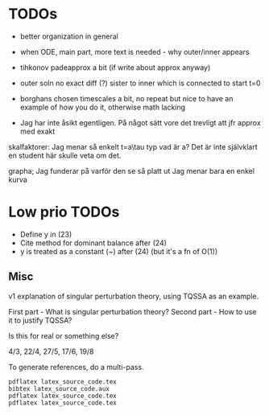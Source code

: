 
# TODOs

- better organization in general
- when ODE, main part, more text is needed - why outer/inner appears
- tihkonov padeapprox a bit (if write about approx anyway)
- outer soln no exact diff (?) sister to inner which is connected to start t=0

- borghans chosen timescales a bit, no repeat but nice to have an example of how you do it, otherwise math lacking
- Jag har inte åsikt egentligen.  På något sätt vore det trevligt att jfr approx med exakt

skalfaktorer:
Jag menar så enkelt t=a\tau typ vad är a?  Det är inte självklart en
student här skulle veta om det.

grapha; Jag funderar på varför den se så platt ut  Jag menar bara en enkel kurva



# Low prio TODOs

- Define y in (23)
- Cite method for dominant balance after (24)
- y is treated as a constant (~) after (24) (but it's a fn of O(1))

## Misc
v1 explanation of singular perturbation theory, using TQSSA as an example.

First part - What is singular perturbation theory?
Second part - How to use it to justify TQSSA?

Is this for real or something else?

4/3, 22/4, 27/5, 17/6, 19/8

To generate references, do a multi-pass.

```
pdflatex latex_source_code.tex
bibtex latex_source_code.aux
pdflatex latex_source_code.tex
pdflatex latex_source_code.tex
```
